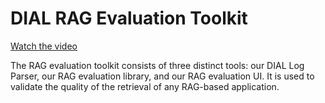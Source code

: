 # DIAL RAG Evaluation Toolkit

[Watch the video](https://youtu.be/HYg_L2dxu6U)

The RAG evaluation toolkit consists of three distinct tools: our DIAL Log Parser,  our RAG evaluation library, and our RAG evaluation UI. It is used to validate the quality of the retrieval of any RAG-based application.
